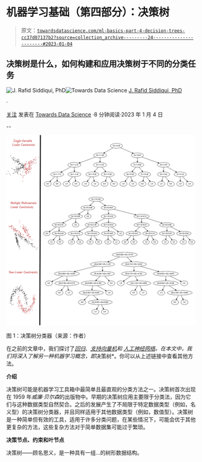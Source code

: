 # 机器学习基础（第四部分）：决策树

> 原文：[`towardsdatascience.com/ml-basics-part-4-decision-trees-cc37d07137b2?source=collection_archive---------24-----------------------#2023-01-04`](https://towardsdatascience.com/ml-basics-part-4-decision-trees-cc37d07137b2?source=collection_archive---------24-----------------------#2023-01-04)

## **决策树是什么，如何构建和应用决策树于不同的分类任务**

[](https://azad-wolf.medium.com/?source=post_page-----cc37d07137b2--------------------------------)![J. Rafid Siddiqui, PhD](https://azad-wolf.medium.com/?source=post_page-----cc37d07137b2--------------------------------)[](https://towardsdatascience.com/?source=post_page-----cc37d07137b2--------------------------------)![Towards Data Science](https://towardsdatascience.com/?source=post_page-----cc37d07137b2--------------------------------) [J. Rafid Siddiqui, PhD](https://azad-wolf.medium.com/?source=post_page-----cc37d07137b2--------------------------------)

·

[关注](https://medium.com/m/signin?actionUrl=https%3A%2F%2Fmedium.com%2F_%2Fsubscribe%2Fuser%2Feb523dd294ec&operation=register&redirect=https%3A%2F%2Ftowardsdatascience.com%2Fml-basics-part-4-decision-trees-cc37d07137b2&user=J.+Rafid+Siddiqui%2C+PhD&userId=eb523dd294ec&source=post_page-eb523dd294ec----cc37d07137b2---------------------post_header-----------) 发表在 [Towards Data Science](https://towardsdatascience.com/?source=post_page-----cc37d07137b2--------------------------------) ·8 分钟阅读·2023 年 1 月 4 日[](https://medium.com/m/signin?actionUrl=https%3A%2F%2Fmedium.com%2F_%2Fvote%2Ftowards-data-science%2Fcc37d07137b2&operation=register&redirect=https%3A%2F%2Ftowardsdatascience.com%2Fml-basics-part-4-decision-trees-cc37d07137b2&user=J.+Rafid+Siddiqui%2C+PhD&userId=eb523dd294ec&source=-----cc37d07137b2---------------------clap_footer-----------)

--

[](https://medium.com/m/signin?actionUrl=https%3A%2F%2Fmedium.com%2F_%2Fbookmark%2Fp%2Fcc37d07137b2&operation=register&redirect=https%3A%2F%2Ftowardsdatascience.com%2Fml-basics-part-4-decision-trees-cc37d07137b2&source=-----cc37d07137b2---------------------bookmark_footer-----------)![](img/854204edb68a795f1f9cc7135d68d19a.png)

图 1：决策树分类器（来源：作者）

在之前的文章中，我们探讨了[*回归*](https://azad-wolf.medium.com/ml-basics-part-1-regression-a-gateway-method-to-machine-learning-36d54d233907)、[*支持向量机*](https://azad-wolf.medium.com/ml-basics-part-2-support-vector-machines-ac4defba2615)*和* [*人工神经网络*](https://azad-wolf.medium.com/ml-basics-part-3-artificial-neural-networks-879851bcd217)*。在本文中，我们将深入了解另一种机器学习概念，即*决策树*。你可以从上述链接中查看其他方法。

**介绍**

决策树可能是机器学习工具箱中最简单且最直观的分类方法之一。决策树首次出现在 1959 年*威廉·贝尔森*的出版物中。早期的决策树应用主要限于分类法，因为它们与这种数据类型自然契合。之后的发展产生了不局限于特定数据类型（例如，名义型）的决策树分类器，并且同样适用于其他数据类型（例如，数值型）。决策树是一种简单但有效的工具，适用于许多分类问题，在某些情况下，可能会优于其他更复杂的方法，这些复杂方法对于简单数据集可能过于繁琐。

**决策节点、约束和叶节点**

决策树——顾名思义，是一种具有一组…的树形数据结构。
